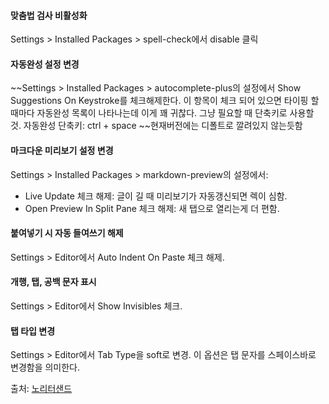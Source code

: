 #### 맞춤법 검사 비활성화  
Settings > Installed Packages > spell-check에서 disable 클릭

#### 자동완성 설정 변경
~~Settings > Installed Packages > autocomplete-plus의 설정에서 Show Suggestions On Keystroke를 체크해제한다. 이 항목이 체크 되어 있으면 타이핑 할 때마다 자동완성 목록이 나타나는데 이게 꽤 귀찮다. 그냥 필요할 때 단축키로 사용할 것.
자동완성 단축키: ctrl + space
~~현재버전에는 디폴트로 깔려있지 않는듯함

#### 마크다운 미리보기 설정 변경  
Settings > Installed Packages > markdown-preview의 설정에서:

- Live Update 체크 해제: 글이 길 때 미리보기가 자동갱신되면 렉이 심함.  
- Open Preview In Split Pane 체크 해제: 새 탭으로 열리는게 더 편함.  

#### 붙여넣기 시 자동 들여쓰기 해제  
Settings > Editor에서 Auto Indent On Paste 체크 해제.

#### 개행, 탭, 공백 문자 표시  
Settings > Editor에서 Show Invisibles 체크.

#### 탭 타입 변경  
Settings > Editor에서 Tab Type을 soft로 변경. 이 옵션은 탭 문자를 스페이스바로 변경함을 의미한다.



출처:
[노리터샌드](https://noritersand.github.io/devtool/devtool-atom-%EC%B4%88%EA%B8%B0-%EC%84%A4%EC%A0%95/)

